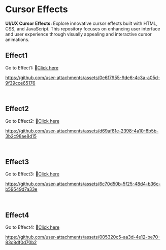 # Cursor Effects
**UI/UX Cursor Effects:** Explore innovative cursor effects built with HTML, CSS, and JavaScript. This repository focuses on enhancing user interface and user experience through visually appealing and interactive cursor animations.
<br>
<h2>Effect1</h2>
<p>Go to Effect1: 🔗<a href="https://github.com/epriyan/cursor-effects/tree/main/Effect1">Click here</a></p>



https://github.com/user-attachments/assets/0e6f7955-9de6-4c3a-a05d-9f39cce65176

<br><h2>Effect2</h2>
<p>Go to Effect2: 🔗<a href="https://github.com/epriyan/cursor-effects/tree/main/Effect2">Click here</a></p>

https://github.com/user-attachments/assets/d69af81e-2398-4a10-8b5b-3b2c98ae8d15

<br><h2>Effect3</h2>
<p>Go to Effect3: 🔗<a href="https://github.com/epriyan/cursor-effects/tree/main/Effect3">Click here</a></p>


https://github.com/user-attachments/assets/6c70d50b-5f25-48d4-b36c-b59549d7a33e

<br><h2>Effect4</h2>
<p>Go to Effect4: 🔗<a href="https://github.com/epriyan/cursor-effects/tree/main/Effect4">Click here</a></p>


https://github.com/user-attachments/assets/005320c5-aa3d-4e12-be70-83c8df0d70b2

